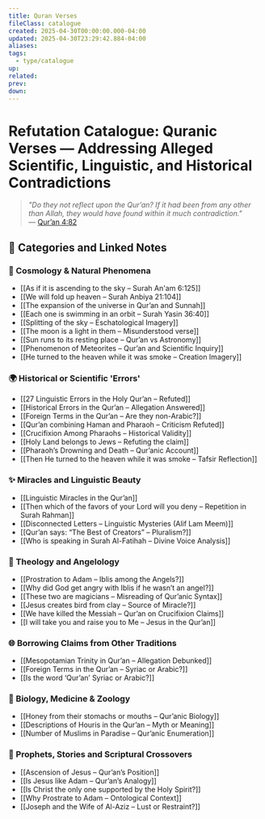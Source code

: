 ```yaml
---
title: Quran Verses
fileClass: catalogue
created: 2025-04-30T00:00:00.000-04:00
updated: 2025-04-30T23:29:42.884-04:00
aliases: 
tags: 
  - type/catalogue 
up: 
related: 
prev: 
down: 
---
```


# Refutation Catalogue: Quranic Verses — Addressing Alleged Scientific, Linguistic, and Historical Contradictions

 
> _"Do they not reflect upon the Qur’an? If it had been from any other than Allah, they would have found within it much contradiction."_  
> — [Qur’an 4:82](https://quran.com/4/82)

## 📂 Categories and Linked Notes

### 🌌 Cosmology & Natural Phenomena

- [[As if it is ascending to the sky – Surah An'am 6:125]]
- [[We will fold up heaven – Surah Anbiya 21:104]]
- [[The expansion of the universe in Qur’an and Sunnah]]
- [[Each one is swimming in an orbit – Surah Yasin 36:40]]
- [[Splitting of the sky – Eschatological Imagery]]
- [[The moon is a light in them – Misunderstood verse]]
- [[Sun runs to its resting place – Qur’an vs Astronomy]]
- [[Phenomenon of Meteorites – Qur’an and Scientific Inquiry]]
- [[He turned to the heaven while it was smoke – Creation Imagery]]

### 🌍 Historical or Scientific 'Errors'

- [[27 Linguistic Errors in the Holy Qur’an – Refuted]]
- [[Historical Errors in the Qur’an – Allegation Answered]]
- [[Foreign Terms in the Qur’an – Are they non-Arabic?]]
- [[Qur’an combining Haman and Pharaoh – Criticism Refuted]]
- [[Crucifixion Among Pharaohs – Historical Validity]]
- [[Holy Land belongs to Jews – Refuting the claim]]
- [[Pharaoh’s Drowning and Death – Qur’anic Account]]
- [[Then He turned to the heaven while it was smoke – Tafsir Reflection]]

### ✨ Miracles and Linguistic Beauty

- [[Linguistic Miracles in the Qur’an]]
- [[Then which of the favors of your Lord will you deny – Repetition in Surah Rahman]]
- [[Disconnected Letters – Linguistic Mysteries (Alif Lam Meem)]]
- [[Qur’an says: “The Best of Creators” – Pluralism?]]
- [[Who is speaking in Surah Al-Fatihah – Divine Voice Analysis]]

### 👼 Theology and Angelology

- [[Prostration to Adam – Iblis among the Angels?]]
- [[Why did God get angry with Iblis if he wasn’t an angel?]]
- [[These two are magicians – Misreading of Qur’anic Syntax]]
- [[Jesus creates bird from clay – Source of Miracle?]]
- [[We have killed the Messiah – Qur’an on Crucifixion Claims]]
- [[I will take you and raise you to Me – Jesus in the Qur’an]]

### 🌐 Borrowing Claims from Other Traditions

- [[Mesopotamian Trinity in Qur’an – Allegation Debunked]]
- [[Foreign Terms in the Qur’an – Syriac or Arabic?]]
- [[Is the word ‘Qur’an’ Syriac or Arabic?]]

### 🧬 Biology, Medicine & Zoology

- [[Honey from their stomachs or mouths – Qur’anic Biology]]
- [[Descriptions of Houris in the Qur’an – Myth or Meaning]]
- [[Number of Muslims in Paradise – Qur’anic Enumeration]]

### 📖 Prophets, Stories and Scriptural Crossovers

- [[Ascension of Jesus – Qur’an’s Position]]
- [[Is Jesus like Adam – Qur’an’s Analogy]]
- [[Is Christ the only one supported by the Holy Spirit?]]
- [[Why Prostrate to Adam – Ontological Context]]
- [[Joseph and the Wife of Al-Aziz – Lust or Restraint?]]

